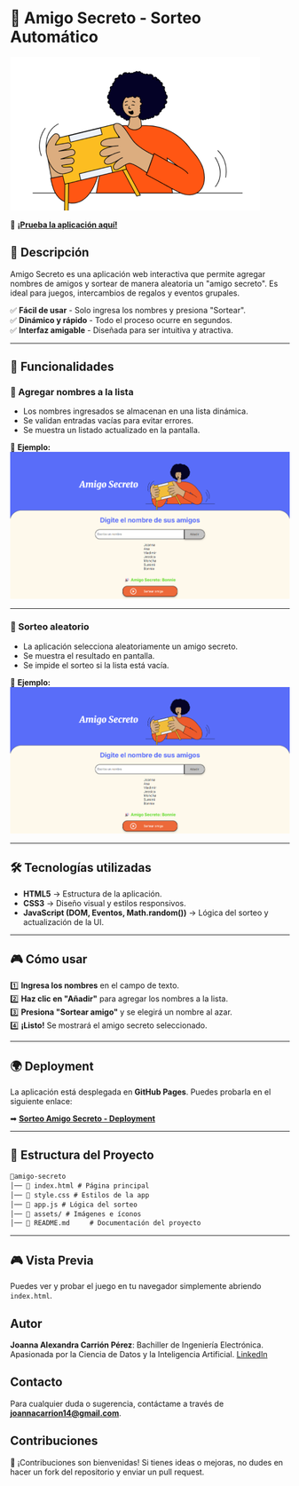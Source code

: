 # 🎉 Amigo Secreto - Sorteo Automático  

![Amigo Secreto Banner](assets/amigo-secreto.png)  

🔗 **[¡Prueba la aplicación aquí!](https://joanna20carrion.github.io/Sorteo-Amigo-Secreto-App/)**  

## 📌 Descripción  
Amigo Secreto es una aplicación web interactiva que permite agregar nombres de amigos y sortear de manera aleatoria un "amigo secreto". Es ideal para juegos, intercambios de regalos y eventos grupales.  

✅ **Fácil de usar** - Solo ingresa los nombres y presiona "Sortear".  
✅ **Dinámico y rápido** - Todo el proceso ocurre en segundos.  
✅ **Interfaz amigable** - Diseñada para ser intuitiva y atractiva.  

---

## 🚀 Funcionalidades  

### 📌 Agregar nombres a la lista  
- Los nombres ingresados se almacenan en una lista dinámica.  
- Se validan entradas vacías para evitar errores.  
- Se muestra un listado actualizado en la pantalla.  

🔽 **Ejemplo:**  
![Agregar Amigos](assets/captura.png)  

---

### 🎲 Sorteo aleatorio  
- La aplicación selecciona aleatoriamente un amigo secreto.  
- Se muestra el resultado en pantalla.  
- Se impide el sorteo si la lista está vacía.  

🔽 **Ejemplo:**  
![Sorteo Amigo Secreto](assets/captura.png)  

---

## 🛠 Tecnologías utilizadas  
- **HTML5** → Estructura de la aplicación.  
- **CSS3** → Diseño visual y estilos responsivos.  
- **JavaScript (DOM, Eventos, Math.random())** → Lógica del sorteo y actualización de la UI.  

---

## 🎮 Cómo usar  
1️⃣ **Ingresa los nombres** en el campo de texto.  
2️⃣ **Haz clic en "Añadir"** para agregar los nombres a la lista.  
3️⃣ **Presiona "Sortear amigo"** y se elegirá un nombre al azar.  
4️⃣ **¡Listo!** Se mostrará el amigo secreto seleccionado.  

---

## 🌍 Deployment  
La aplicación está desplegada en **GitHub Pages**. Puedes probarla en el siguiente enlace:  

➡ **[Sorteo Amigo Secreto - Deployment](https://joanna20carrion.github.io/Sorteo-Amigo-Secreto-App/)**  

---

## 📂 Estructura del Proyecto  
```md
📂amigo-secreto
│── 📜 index.html # Página principal
│── 📜 style.css # Estilos de la app
│── 📜 app.js # Lógica del sorteo
│── 📂 assets/ # Imágenes e íconos
│── 📜 README.md     # Documentación del proyecto
```
---

## 🎮 Vista Previa
Puedes ver y probar el juego en tu navegador simplemente abriendo `index.html`.

## Autor
**Joanna Alexandra Carrión Pérez**: Bachiller de Ingeniería Electrónica. Apasionada por la Ciencia de Datos y la Inteligencia Artificial. [LinkedIn](https://www.linkedin.com/in/joanna-carrion-perez/)

## Contacto
Para cualquier duda o sugerencia, contáctame a través de **joannacarrion14@gmail.com**.

## Contribuciones
📌 ¡Contribuciones son bienvenidas! Si tienes ideas o mejoras, no dudes en hacer un fork del repositorio y enviar un pull request.

